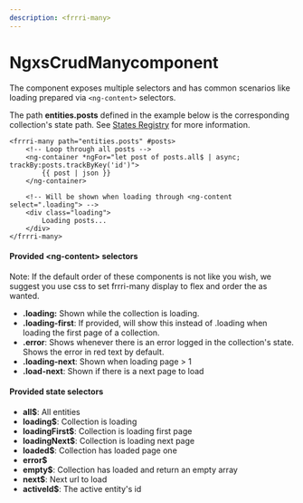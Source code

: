 ```yaml
---
description: <frrri-many>
---
```


# NgxsCrudManycomponent

The component exposes multiple selectors and has common scenarios like loading prepared via `<ng-content>` selectors.

The path **entities.posts** defined in the example below is the corresponding collection's state path. See [States Registry](../../recipes/states-registry.md) for more information.

```markup
<frrri-many path="entities.posts" #posts>
    <!-- Loop through all posts -->
    <ng-container *ngFor="let post of posts.all$ | async; trackBy:posts.trackByKey('id')">
        {{ post | json }}
    </ng-container>
    
    <!-- Will be shown when loading through <ng-content select=".loading"> -->
    <div class="loading">
        Loading posts...
    </div>
</frrri-many>
```

#### Provided &lt;ng-content&gt; selectors

Note: If the default order of these components is not like you wish, we suggest you use css to set frrri-many display to flex and order the as wanted. 

* **.loading:** Shown while the collection is loading.
* **.loading-first**: If provided, will show this instead of .loading when loading the first page of a collection.
* **.error**: Shows whenever there is an error logged in the collection's state. Shows the error in red text by default.
* **.loading-next**: Shown when loading page &gt; 1
* **.load-next**: Shown if there is a next page to load

#### Provided state selectors

* **all$**: All entities
* **loading$**: Collection is loading
* **loadingFirst$**: Collection is loading first page
* **loadingNext$**: Collection is loading next page
* **loaded$**: Collection has loaded page one
* **error$**
* **empty$**: Collection has loaded and return an empty array
* **next$**: Next url to load
* **activeId$**: The active entity's id

